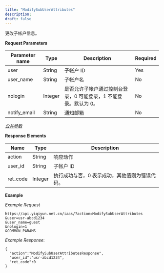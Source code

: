 ```yaml
---
title: "ModifySubUserAttributes"
description: 
draft: false
---
```




更改子帐户信息。

**Request Parameters**

| Parameter name | Type | Description | Required |
| --- | --- | --- | --- |
| user | String | 子帐户 ID | Yes |
| user_name | String | 子帐户名 | No |
| nologin | Integer | 是否允许子帐户通过控制台登录，0 可能登录，1 不能登录。默认为 0。 | No |
| notify_email | String | 通知邮箱 | No |

[_公共参数_](../../../parameters/)

**Response Elements**

| Name | Type | Description |
| --- | --- | --- |
| action | String | 响应动作 |
| user_id | String | 子帐户 ID |
| ret_code | Integer | 执行成功与否，0 表示成功，其他值则为错误代码。 |

**Example**

_Example Request_

```
https://api.yiqiyun.net.cn/iaas/?action=ModifySubUserAttributes
&user=usr-abcd1234
&user_name=guest
&nologin=1
&COMMON_PARAMS
```

_Example Response_:

```
{
  "action":"ModifySubUserAttributesResponse",
  "user_id":"usr-abcd1234",
  "ret_code":0
}
```
